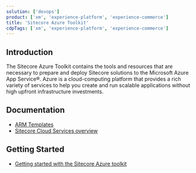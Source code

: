 ```yaml
---
solution: ['devops']
product: ['xm', 'experience-platform', 'experience-commerce']
title: 'Sitecore Azure Toolkit'
cdpTags: ['xm', 'experience-platform', 'experience-commerce']
---
```


## Introduction

The Sitecore Azure Toolkit contains the tools and resources that are necessary to prepare and deploy Sitecore solutions to the Microsoft Azure App Service®. Azure is a cloud-computing platform that provides a rich variety of services to help you create and run scalable applications without high upfront infrastructure investments.

## Documentation

- [ARM Templates](https://github.com/Sitecore/Sitecore-Azure-Quickstart-Templates)
- [Sitecore Cloud Services overview](https://doc.sitecore.com/xp/en/developers/90/managed-cloud/sitecore-cloud-services-overview.html)

## Getting Started

- [Getting started with the Sitecore Azure toolkit](https://doc.sitecore.com/xp/en/developers/sat/20/sitecore-azure-toolkit/getting-started-with-the-sitecore-azure-toolkit.html)
